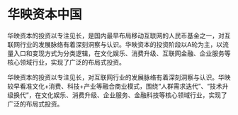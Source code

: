 # 华映资本中国

华映资本的投资以专注见长，是国内最早布局移动互联网的人民币基金之一，对互联网行业的发展脉络有着深刻洞察与认识。华映资本的投资阶段以A轮为主，以流量入口和变现方式为分类逻辑，在文化娱乐、消费升级、互联网金融、企业服务等核心领域行业，实现了广泛的布局式投资。

华映资本的投资以专注见长，对互联网行业的发展脉络有着深刻洞察与认识。华映较早看准文化+消费、科技+产业等融合商业模式，围绕“人群需求迭代”、“技术升级换代”，在文化娱乐、消费升级、企业服务、金融科技等核心领域行业，实现了广泛的布局式投资。
